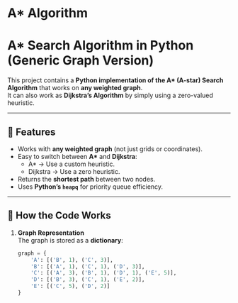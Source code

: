 # A* Algorithm

# A* Search Algorithm in Python (Generic Graph Version)

This project contains a **Python implementation of the A\* (A-star) Search Algorithm** that works on **any weighted graph**.  
It can also work as **Dijkstra’s Algorithm** by simply using a zero-valued heuristic.

---

## 📌 Features
- Works with **any weighted graph** (not just grids or coordinates).
- Easy to switch between **A\*** and **Dijkstra**:
  - A\* → Use a custom heuristic.
  - Dijkstra → Use a zero heuristic.
- Returns the **shortest path** between two nodes.
- Uses **Python’s `heapq`** for priority queue efficiency.

---

## 📂 How the Code Works
1. **Graph Representation**  
   The graph is stored as a **dictionary**:
   ```python
   graph = {
       'A': [('B', 1), ('C', 3)],
       'B': [('A', 1), ('C', 1), ('D', 3)],
       'C': [('A', 3), ('B', 1), ('D', 1), ('E', 5)],
       'D': [('B', 3), ('C', 1), ('E', 2)],
       'E': [('C', 5), ('D', 2)]
   }
